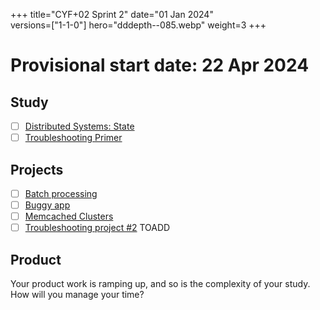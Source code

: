 +++
title="CYF+02 Sprint 2"
date="01 Jan 2024"    
versions=["1-1-0"]
hero="dddepth--085.webp"
weight=3
+++

# Provisional start date: 22 Apr 2024

## Study

- [ ] [Distributed Systems: State](../../primers/distributed-software-systems-architecture/state)
- [ ] [Troubleshooting Primer](../../primers/troubleshooting/)

## Projects

- [ ] [Batch processing](../../projects/batch-processing)
- [ ] [Buggy app](../../projects/buggy-app)
- [ ] [Memcached Clusters](../../projects/memcached-clusters)
- [ ] [Troubleshooting project #2](https://docs.google.com/document/d/1V6HEu_OcJ3MHH-aHzUfANf06VJa1rPcGHcpBwql7QLA/edit#heading=h.cjnguaxmynan) TOADD

## Product

Your product work is ramping up, and so is the complexity of your study. How will you manage your time?
